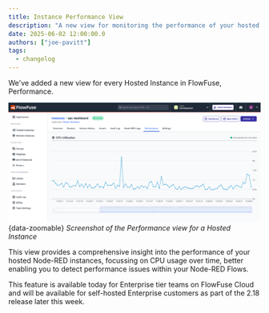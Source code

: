 ```yaml
---
title: Instance Performance View
description: "A new view for monitoring the performance of your hosted Node-RED instances"
date: 2025-06-02 12:00:00.0  
authors: ["joe-pavitt"]
tags:
  - changelog
---
```


We've added a new view for every Hosted Instance in FlowFuse, Performance.

![Screenshot of the Performance view for a Hosted Instance](./images/instance-performance.png){data-zoomable}
_Screenshot of the Performance view for a Hosted Instance_

This view provides a comprehensive insight into the performance of your hosted Node-RED instances, focussing on CPU usage over time, better enabling you to detect performance issues within your Node-RED Flows.

This feature is available today for Enterprise tier teams on FlowFuse Cloud and will be available for self-hosted Enterprise customers as part of the 2.18 release later this week.